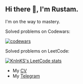 <h2>Hi there 👋, I'm Rustam.</h2>
<p>I'm on the way to mastery.</p>

Solved problems on Codewars:

[![codewars](https://www.codewars.com/users/erkaevrus/badges/small)](https://www.codewars.com/users/erkaevrus)

Solved problems on LeetCode:

[![KnlnKS's LeetCode stats](https://leetcode-stats-six.vercel.app/api?username=erkaevrus&theme=dark)](https://github.com/erkaevrus/leetcode-stats)

- My <a href="https://erkaevrus.github.io/CV/">CV</a>
- My <a href="https://t.me/magistr_py">Telegram</a>
